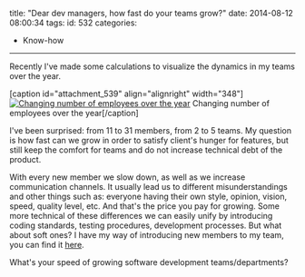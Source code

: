 title: "Dear dev managers, how fast do your teams grow?"
date: 2014-08-12 08:00:34
tags:
id: 532
categories:
  - Know-how
---

Recently I've made some calculations to visualize the dynamics in my teams over the year.

[caption id="attachment_539" align="alignright" width="348"][![Changing number of employees over the year](http://files.bebetterleader.com/media/empoyees.png)](http://files.bebetterleader.com/media/empoyees.png) Changing number of employees over the year[/caption]

I've been surprised: from 11 to 31 members, from 2 to 5 teams. My question is how fast can we grow in order to satisfy client's hunger for features, but still keep the comfort for teams and do not increase technical debt of the product.

With every new member we slow down, as well as we increase communication channels. It usually lead us to different misunderstandings and other things such as: everyone having their own style, opinion, vision, speed, quality level, etc. And that's the price you pay for growing. Some more technical of these differences we can easily unify by introducing coding standards, testing procedures, development processes. But what about soft ones? I have my way of introducing new members to my team, you can find it [here](http://www.bebetterleader.com/youre-hired/ "You’re hired").

What's your speed of growing software development teams/departments?